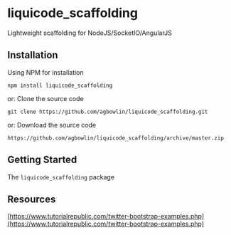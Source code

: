 

liquicode_scaffolding
==========================================

Lightweight scaffolding for NodeJS/SocketIO/AngularJS


Installation
------------------------------------------

Using NPM for installation
```
npm install liquicode_scaffolding
```
or: Clone the source code
```
git clone https://github.com/agbowlin/liquicode_scaffolding.git
```
or: Download the source code
```
https://github.com/agbowlin/liquicode_scaffolding/archive/master.zip
```


Getting Started
------------------------------------------

The `liquicode_scaffolding` package




Resources
------------------------------------------

[https://www.tutorialrepublic.com/twitter-bootstrap-examples.php](https://www.tutorialrepublic.com/twitter-bootstrap-examples.php)


